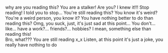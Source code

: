 why are you reading this?
You are a stalker!
Are you?
I knew it!!!
Stop reading!
I told you to stop...
You're still reading this?
You know it's weird?
You're a weird person, you know it?
You have nothing better to do than reading this?
Omg, you suck, just, it's just sad at this point...
You don't... like... have a work?... friends?... hobbies?
I mean, something else than reading this!  
Bro, what??? You are still reading x_x
Listen, at this point it's just a joke, you really have nothing to do
